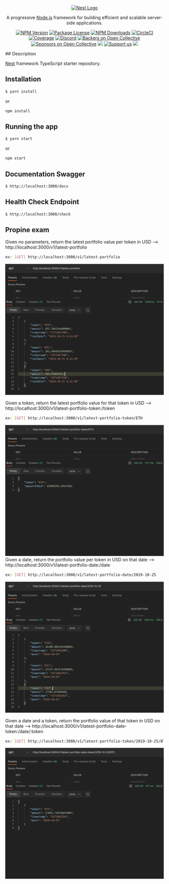 <p align="center">
  <a href="http://nestjs.com/" target="blank"><img src="https://nestjs.com/img/logo_text.svg" width="320" alt="Nest Logo" /></a>
</p>

[circleci-image]: https://img.shields.io/circleci/build/github/nestjs/nest/master?token=abc123def456
[circleci-url]: https://circleci.com/gh/nestjs/nest

  <p align="center">A progressive <a href="http://nodejs.org" target="_blank">Node.js</a> framework for building efficient and scalable server-side applications.</p>
    <p align="center">
<a href="https://www.npmjs.com/~nestjscore" target="_blank"><img src="https://img.shields.io/npm/v/@nestjs/core.svg" alt="NPM Version" /></a>
<a href="https://www.npmjs.com/~nestjscore" target="_blank"><img src="https://img.shields.io/npm/l/@nestjs/core.svg" alt="Package License" /></a>
<a href="https://www.npmjs.com/~nestjscore" target="_blank"><img src="https://img.shields.io/npm/dm/@nestjs/common.svg" alt="NPM Downloads" /></a>
<a href="https://circleci.com/gh/nestjs/nest" target="_blank"><img src="https://img.shields.io/circleci/build/github/nestjs/nest/master" alt="CircleCI" /></a>
<a href="https://coveralls.io/github/nestjs/nest?branch=master" target="_blank"><img src="https://coveralls.io/repos/github/nestjs/nest/badge.svg?branch=master#9" alt="Coverage" /></a>
<a href="https://discord.gg/G7Qnnhy" target="_blank"><img src="https://img.shields.io/badge/discord-online-brightgreen.svg" alt="Discord"/></a>
<a href="https://opencollective.com/nest#backer" target="_blank"><img src="https://opencollective.com/nest/backers/badge.svg" alt="Backers on Open Collective" /></a>
<a href="https://opencollective.com/nest#sponsor" target="_blank"><img src="https://opencollective.com/nest/sponsors/badge.svg" alt="Sponsors on Open Collective" /></a>
  <a href="https://paypal.me/kamilmysliwiec" target="_blank"><img src="https://img.shields.io/badge/Donate-PayPal-ff3f59.svg"/></a>
    <a href="https://opencollective.com/nest#sponsor"  target="_blank"><img src="https://img.shields.io/badge/Support%20us-Open%20Collective-41B883.svg" alt="Support us"></a>
  <a href="https://twitter.com/nestframework" target="_blank"><img src="https://img.shields.io/twitter/follow/nestframework.svg?style=social&label=Follow"></a>
</p>
  <!--[![Backers on Open Collective](https://opencollective.com/nest/backers/badge.svg)](https://opencollective.com/nest#backer)
  [![Sponsors on Open Collective](https://opencollective.com/nest/sponsors/badge.svg)](https://opencollective.com/nest#sponsor)-->
## Description

[Nest](https://github.com/nestjs/nest) framework TypeScript starter repository.
 
## Installation 

```bash
$ yarn install
```
or

```bash
npm install
```

## Running the app

```bash
$ yarn start
```
or

```bash
npm start
```

## Documentation Swagger

```bash
$ http://localhost:3000/docs
```

## Health Check Endpoint

```bash
$ http://localhost:3000/check
```
## Propine exam

Given no parameters, return the latest portfolio value per token in USD --> http://localhost:3000/v1/latest-portfolio
```bash
ex: [GET] http://localhost:3000/v1/latest-portfolio
```
![Alt text](/screenshoot/latest-portfolio.png?raw=true "Given no parameters, return the latest portfolio value per token in USD")

Given a token, return the latest portfolio value for that token in USD --> http://localhost:3000/v1/latest-portfolio-token:/token
```bash
ex: [GET] http://localhost:3000/v1/latest-portfolio-token/ETH
```
![Alt text](/screenshoot/latest-portfolio-token.png?raw=true "Given a token, return the latest portfolio value for that token in USD ")
Given a date, return the portfolio value per token in USD on that date --> http://localhost:3000/v1/latest-portfolio-date:/date

```bash
ex: [GET] http://localhost:3000/v1/latest-portfolio-date/2019-10-25
```
![Alt text](/screenshoot/latest-portfolio-date.png?raw=true "Given a date, return the portfolio value per token in USD on that date ")

Given a date and a token, return the portfolio value of that token in USD on that date --> http://localhost:3000/v1/latest-portfolio-date-token:/date/:token
```bash
ex: [GET] http://localhost:3000/v1/latest-portfolio-token/2019-10-25/BTC
```
![Alt text](/screenshoot/latest-portfolio-date-token.png?raw=true "Given a date and a token, return the portfolio value of that token in USD on that date")
